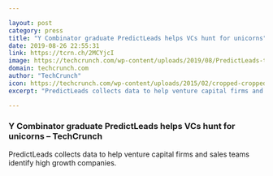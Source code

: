 ```yaml
---

layout: post
category: press
title: "Y Combinator graduate PredictLeads helps VCs hunt for unicorns"
date: 2019-08-26 22:55:31
link: https://tcrn.ch/2MCYjcI
image: https://techcrunch.com/wp-content/uploads/2019/08/PredictLeads-team.png?w=579
domain: techcrunch.com
author: "TechCrunch"
icon: https://techcrunch.com/wp-content/uploads/2015/02/cropped-cropped-favicon-gradient.png?w=180
excerpt: "PredictLeads collects data to help venture capital firms and sales teams identify high growth companies."

---
```


### Y Combinator graduate PredictLeads helps VCs hunt for unicorns – TechCrunch

PredictLeads collects data to help venture capital firms and sales teams identify high growth companies.